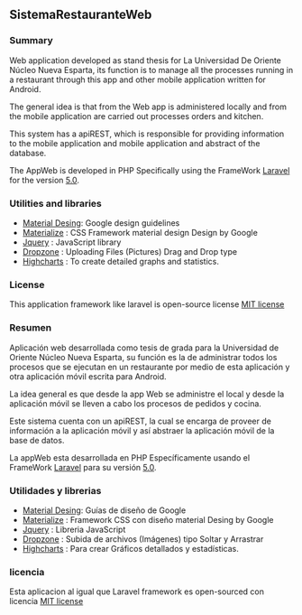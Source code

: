 ##  SistemaRestauranteWeb

### Summary
Web application developed as stand thesis for La Universidad De Oriente Núcleo Nueva Esparta, its function is to manage all the processes running in a restaurant through this app and other mobile application written for Android.

The general idea is that from the Web app is administered locally and from the mobile application are carried out processes orders and kitchen.

This system has a apiREST, which is responsible for providing information to the mobile application and mobile application and abstract of the database.
 
The AppWeb is developed in PHP Specifically using the FrameWork [Laravel](http://laravel.com/) for the version [5.0](http://laravel.com/docs/5.0). 
 
### Utilities and libraries
- [Material Desing](https://www.google.com/design/): Google design guidelines
- [Materialize](http://materializecss.com/) : CSS Framework material design Design by Google
- [Jquery](https://jquery.com/) : JavaScript library 
- [Dropzone](http://www.dropzonejs.com/) : Uploading Files (Pictures) Drag and Drop type
- [Highcharts](http://www.highcharts.com/) : To create detailed graphs and statistics.
 
### License
 
This application framework like laravel is open-source license  [MIT license](http://opensource.org/licenses/MIT)




### Resumen
Aplicación web desarrollada como tesis de grada para la Universidad de Oriente Núcleo Nueva Esparta, su función es la de administrar todos los procesos que se ejecutan en un restaurante por medio de esta aplicación y otra aplicación móvil escrita para Android.

La idea general es que desde la app Web se administre el local y desde la aplicación móvil se lleven a cabo los procesos de pedidos y cocina. 

Este sistema cuenta con un apiREST, la cual se encarga de proveer de información a la aplicación móvil y así abstraer la aplicación móvil de la base de datos.

La appWeb esta desarrollada en PHP Específicamente usando el FrameWork [Laravel](http://laravel.com/) para su versión [5.0](http://laravel.com/docs/5.0). 

### Utilidades y librerias
- [Material Desing](https://www.google.com/design/): Guías de diseño de Google	
- [Materialize](http://materializecss.com/) : Framework CSS con diseño material Desing by Google
- [Jquery](https://jquery.com/) : Libreria JavaScript 
- [Dropzone](http://www.dropzonejs.com/) : Subida de archivos (Imágenes) tipo Soltar y Arrastrar
- [Highcharts](http://www.highcharts.com/) : Para crear Gráficos detallados y estadísticas.

### licencia

Esta aplicacion al igual que Laravel framework es open-sourced con licencia  [MIT license](http://opensource.org/licenses/MIT)


